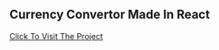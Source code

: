 
## Currency Convertor Made In React 

<a href="https://ahmedmaqbool.github.io/Currency-Convertor/">Click To Visit The Project</a>




